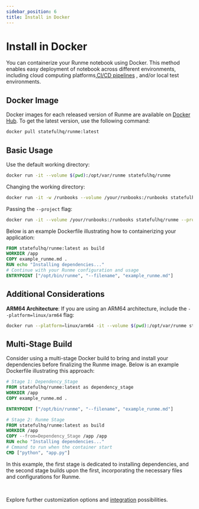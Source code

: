 ```yaml
---
sidebar_position: 6
title: Install in Docker
---
```


# **Install in Docker**

You can containerize your Runme notebook using Docker. This method enables easy deployment of notebook across different environments, including cloud computing platforms,[CI/CD pipelines](https://docs.runme.dev/integrations/github-actions-workflow) , and/or local test environments.

## **Docker Image**

Docker images for each released version of Runme are available on [Docker Hub](https://hub.docker.com/r/statefulhq/runme). To get the latest version, use the following command:

```sh {"id":"01HMXXHW2JRJ105X332JWKCZ8J"}
docker pull statefulhq/runme:latest
```

## **Basic Usage**

Use the default working directory:

```sh {"id":"01HQW60MVJ17C3ZH97E3Q849EF"}
docker run -it --volume $(pwd):/opt/var/runme statefulhq/runme
```

Changing the working directory:

```sh {"id":"01HQW61ENTQ0KT4Z7JG33YWSB5"}
docker run -it -w /runbooks --volume /your/runbooks:/runbooks statefulhq/runme
```

Passing the `--project` flag:

```sh {"id":"01HQW6213ANNPPVNWZBXM5605G"}
docker run -it --volume /your/runbooks:/runbooks statefulhq/runme --project /runbooks
```

Below is an example Dockerfile illustrating how to containerizing your application:

```dockerfile {"id":"01HQWT62G0DMDWH17QHK0KK3KS"}
FROM statefulhq/runme:latest as build
WORKDIR /app
COPY example_runme.md .
RUN echo "Installing dependencies..."
# Continue with your Runme configuration and usage
ENTRYPOINT ["/opt/bin/runme", "--filename", "example_runme.md"]
```

## **Additional Considerations**

**ARM64 Architecture**:
If you are using an ARM64 architecture, include the `--platform=linux/arm64` flag:

```sh {"id":"01HQW86WFR37CZ0ESXPV8AFWZT"}
docker run --platform=linux/arm64 -it --volume $(pwd):/opt/var/runme statefulhq/runme
```

## **Multi-Stage Build**

Consider using a multi-stage Docker build to bring and install your dependencies before finalizing the Runme image. Below is an example Dockerfile illustrating this approach:

```dockerfile {"id":"01HQW92KPTDZVX2173NY4K80JQ"}
# Stage 1: Dependency_Stage
FROM statefulhq/runme:latest as dependency_stage
WORKDIR /app
COPY example_runme.md .

ENTRYPOINT ["/opt/bin/runme", "--filename", "example_runme.md"]

# Stage 2: Runme Stage
FROM statefulhq/runme:latest as build
WORKDIR /app
COPY --from=Dependency_Stage /app /app
RUN echo "Installing dependencies..."
# Cmmand to run when the container start
CMD ["python", "app.py"]
```

In this example, the first stage is dedicated to installing dependencies, and the second stage builds upon the first, incorporating the necessary files and configurations for Runme.

<br />
<Infobox type="sidenote" title="Keep going!">

Explore further customization options and [integration](/tutorial/github-actions-workflow) possibilities.

</Infobox>
